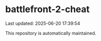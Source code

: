 # battlefront-2-cheat

Last updated: 2025-06-20 17:39:54

This repository is automatically maintained.
